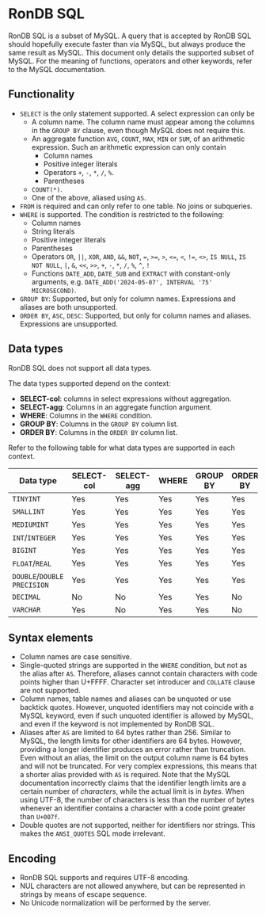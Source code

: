 # RonDB SQL

RonDB SQL is a subset of MySQL.
A query that is accepted by RonDB SQL should hopefully execute faster than via MySQL, but always produce the same result as MySQL.
This document only details the supported subset of MySQL.
For the meaning of functions, operators and other keywords, refer to the MySQL documentation.

## Functionality

- `SELECT` is the only statement supported. A select expression can only be
  - A column name.
    The column name must appear among the columns in the `GROUP BY` clause, even though MySQL does not require this.
  - An aggregate function `AVG`, `COUNT`, `MAX`, `MIN` or `SUM`, of an arithmetic expression. Such an arithmetic expression can only contain
    - Column names
    - Positive integer literals
    - Operators `+`, `-`, `*`, `/`, `%`.
    - Parentheses
  - `COUNT(*)`.
  - One of the above, aliased using `AS`.
- `FROM` is required and can only refer to one table. No joins or subqueries.
- `WHERE` is supported. The condition is restricted to the following:
  - Column names
  - String literals
  - Positive integer literals
  - Parentheses
  - Operators `OR`, `||`, `XOR`, `AND`, `&&`, `NOT`, `=`, `>=`, `>`, `<=`, `<`, `!=`, `<>`, `IS NULL`, `IS NOT NULL`, `|`, `&`, `<<`, `>>`, `+`, `-`, `*`, `/`, `%`, `^`, `!`
  - Functions `DATE_ADD`, `DATE_SUB` and `EXTRACT` with constant-only arguments, e.g. `DATE_ADD('2024-05-07', INTERVAL '75' MICROSECOND)`.
- `GROUP BY`: Supported, but only for column names. Expressions and aliases are both unsupported.
- `ORDER BY`, `ASC`, `DESC`: Supported, but only for column names and aliases. Expressions are unsupported.

## Data types

RonDB SQL does not support all data types.

The data types supported depend on the context:
- **SELECT-col**: columns in select expressions without aggregation.
- **SELECT-agg**: Columns in an aggregate function argument.
- **WHERE**: Columns in the `WHERE` condition.
- **GROUP BY**: Columns in the `GROUP BY` column list.
- **ORDER BY**: Columns in the `ORDER BY` column list.

Refer to the following table for what data types are supported in each context.

| Data type                   | **SELECT-col** | **SELECT-agg** | **WHERE** | **GROUP BY** | **ORDER BY** |
| --------------------------- | -------------- | -------------- | --------- | ------------ | ------------ |
| `TINYINT`                   | Yes            | Yes            | Yes       | Yes          | Yes          |
| `SMALLINT`                  | Yes            | Yes            | Yes       | Yes          | Yes          |
| `MEDIUMINT`                 | Yes            | Yes            | Yes       | Yes          | Yes          |
| `INT`/`INTEGER`             | Yes            | Yes            | Yes       | Yes          | Yes          |
| `BIGINT`                    | Yes            | Yes            | Yes       | Yes          | Yes          |
| `FLOAT`/`REAL`              | Yes            | Yes            | Yes       | Yes          | Yes          |
| `DOUBLE`/`DOUBLE PRECISION` | Yes            | Yes            | Yes       | Yes          | Yes          |
| `DECIMAL`                   | No             | No             | Yes       | Yes          | No           |
| `VARCHAR`                   | Yes            | No             | Yes       | Yes          | No           |

## Syntax elements

- Column names are case sensitive.
- Single-quoted strings are supported in the `WHERE` condition, but not as the alias after `AS`.
  Therefore, aliases cannot contain characters with code points higher than U+FFFF.
  Character set introducer and `COLLATE` clause are not supported.
- Column names, table names and aliases can be unquoted or use backtick quotes.
  However, unquoted identifiers may not coincide with a MySQL keyword, even if
  such unquoted identifier is allowed by MySQL, and even if the keyword is not
  implemented by RonDB SQL.
- Aliases after `AS` are limited to 64 bytes rather than 256. Similar to MySQL,
  the length limits for other identifiers are 64 bytes. However, providing a
  longer identifier produces an error rather than truncation. Even without an
  alias, the limit on the output column name is 64 bytes and will not be
  truncated. For very complex expressions, this means that a shorter alias
  provided with `AS` is required. Note that the MySQL documentation incorrectly
  claims that the identifier length limits are a certain number of *characters*,
  while the actual limit is in *bytes*. When using UTF-8, the number of
  characters is less than the number of bytes whenever an identifier contains a
  character with a code point greater than `U+007f`.
- Double quotes are not supported, neither for identifiers nor strings.
  This makes the `ANSI_QUOTES` SQL mode irrelevant.

## Encoding

- RonDB SQL supports and requires UTF-8 encoding.
- NUL characters are not allowed anywhere, but can be represented in strings by means of escape sequence.
- No Unicode normalization will be performed by the server.
